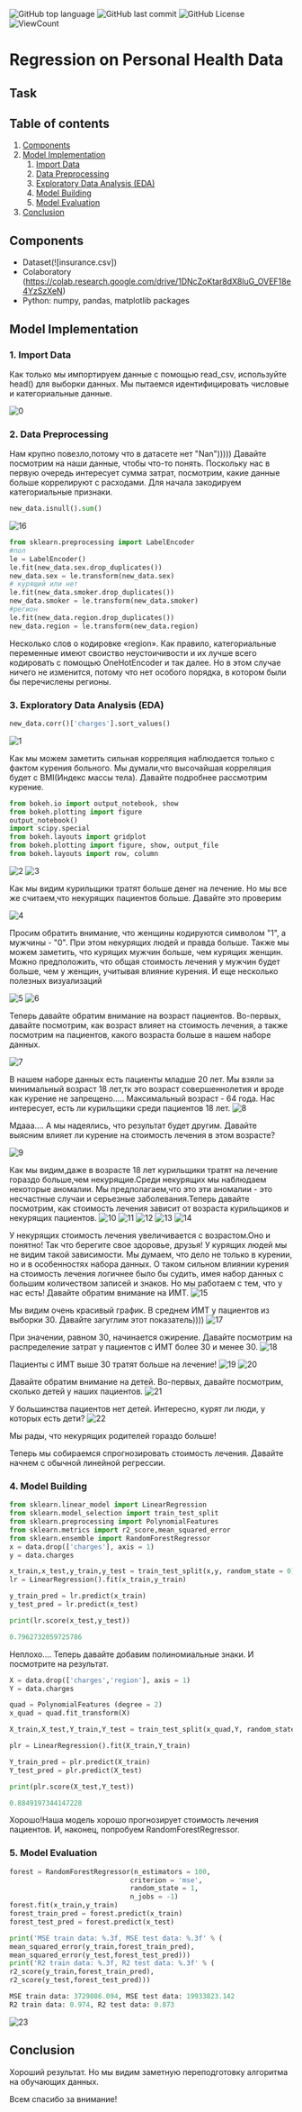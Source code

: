 ![GitHub top language](https://img.shields.io/github/languages/top/Thomas-George-T/Regression-on-Personal-Health-Data)
![GitHub last commit](https://img.shields.io/github/last-commit/Thomas-George-T/Regression-on-Personal-Health-Data?style=flat)
![GitHub License](https://img.shields.io/github/license/Thomas-George-T/Regression-on-Personal-Health-Data?style=flat)
![ViewCount](https://views.whatilearened.today/views/github/Thomas-George-T/Regression-on-Personal-Health-Data.svg?cache=remove)

# Regression on Personal Health Data

## Task

## Table of contents
1. [Components](https://github.com/Ilzira1010/AD_project#Components)
2. [Model Implementation](https://github.com/Ilzira1010/AD_project#model-implementation)
   1. [Import Data](https://github.com/Ilzira1010/AD_project#1-import-data)
   2. [Data Preprocessing](https://github.com/Ilzira1010/AD_project#2-data-preprocessing)
   3. [Exploratory Data Analysis (EDA)](https://github.com/Ilzira1010/AD_project#3-exploratory-data-analysis-eda)
   4. [Model Building](https://github.com/Ilzira1010/AD_project#4-model-building)
   5. [Model Evaluation](https://github.com/Ilzira1010/AD_project#5-model-evaluation)
3. [Conclusion](https://github.com/Ilzira1010/AD_project#Conclusion)
  
## Components
- Dataset(![insurance.csv])
- Colaboratory (https://colab.research.google.com/drive/1DNcZoKtar8dX8luG_OVEF18e4YzSzXeN)
- Python: numpy, pandas, matplotlib packages

## Model Implementation

### 1. Import Data

Как только мы импортируем данные с помощью read_csv, используйте head() для выборки данных. Мы пытаемся идентифицировать числовые и категориальные данные.

![0](assers/0.jpg)

### 2. Data Preprocessing

Нам крупно повезло,потому что в датасете нет "Nan"))))) Давайте посмотрим на наши данные, чтобы что-то понять. Поскольку нас в первую очередь интересует сумма затрат, посмотрим, какие данные больше коррелируют с расходами. Для начала закодируем категориальные признаки.

```python
new_data.isnull().sum()
```

![16](assers/16.jpg)

```python
from sklearn.preprocessing import LabelEncoder
#пол
le = LabelEncoder()
le.fit(new_data.sex.drop_duplicates()) 
new_data.sex = le.transform(new_data.sex)
# курящий или нет
le.fit(new_data.smoker.drop_duplicates()) 
new_data.smoker = le.transform(new_data.smoker)
#регион
le.fit(new_data.region.drop_duplicates()) 
new_data.region = le.transform(new_data.region)
```
Несколько слов о кодировке «region». Как правило, категориальные переменные имеют своиство неустоичивости и их лучше всего кодировать с помощью OneHotEncoder и так далее. Но в этом случае ничего не изменится, потому что нет особого порядка, в котором были бы перечислены регионы.


### 3. Exploratory Data Analysis (EDA)
```python
new_data.corr()['charges'].sort_values()
```
![1](assers/1.jpg)

Как мы можем заметить сильная корреляция наблюдается только с фактом курения больного. Мы думали,что высочайшая корреляция будет с BMI(Индекс массы тела). Давайте подробнее рассмотрим курение.

```python
from bokeh.io import output_notebook, show
from bokeh.plotting import figure
output_notebook()
import scipy.special
from bokeh.layouts import gridplot
from bokeh.plotting import figure, show, output_file
from bokeh.layouts import row, column
```
![2](assers/2.jpg)
![3](assers/3.jpg)

Как мы видим курильщики тратят больше денег на лечение. Но мы все же считаем,что некурящих пациентов больше. Давайте это проверим

![4](assers/4.jpg)


Просим обратить внимание, что женщины кодируются символом "1", а мужчины - "0". При этом некурящих людей и правда больше. Также мы можем заметить, что курящих мужчин больше, чем курящих женщин. Можно предположить, что общая стоимость лечения у мужчин будет больше, чем у женщин, учитывая влияние курения. И еще несколько полезных визуализаций

![5](assers/5.jpg)
![6](assers/6.jpg)

Теперь давайте обратим внимание на возраст пациентов. Во-первых, давайте посмотрим, как возраст влияет на стоимость лечения, а также посмотрим на пациентов, какого возраста больше в нашем наборе данных.

![7](assers/7.jpg)

В нашем наборе данных есть пациенты младше 20 лет. Мы взяли за минимальный возраст 18 лет,тк это возраст совершеннолетия и вроде как курение не запрещено..... Максимальный возраст - 64 года. Нас интересует, есть ли курильщики среди пациентов 18 лет.
![8](assers/8.jpg)

Мдааа.... А мы надеялись, что результат будет другим. Давайте выясним влияет ли курение на стоимость лечения в этом возрасте?

![9](assers/9.jpg)

Как мы видим,даже в возрасте 18 лет курильщики тратят на лечение гораздо больше,чем некурящие.Среди некурящих мы наблюдаем некоторые аномалии. Мы предполагаем,что это эти аномалии - это несчастные случаи и серьезные заболевания.Теперь давайте посмотрим, как стоимость лечения зависит от возраста курильщиков и некурящих пациентов.
![10](assers/10.jpg)
![11](assers/11.jpg)
![12](assers/12.jpg)
![13](assers/13.jpg)
![14](assers/14.jpg)

У некурящих стоимость лечения увеличивается с возрастом.Оно и понятно! Так что берегите свое здоровье, друзья! У курящих людей мы не видим такой зависимости. Мы думаем, что дело не только в курении, но и в особенностях набора данных. О таком сильном влиянии курения на стоимость лечения логичнее было бы судить, имея набор данных с большим количеством записей и знаков. Но мы работаем с тем, что у нас есть! Давайте обратим внимание на ИМТ.
![15](assers/15.jpg)

Мы видим очень красивый график. В среднем ИМТ у пациентов из выборки 30. Давайте загуглим этот показатель))))
![17](assers/17.jpg)

При значении, равном 30, начинается ожирение. Давайте посмотрим на распределение затрат у пациентов с ИМТ более 30 и менее 30.
![18](assers/18.jpg)

Пациенты с ИМТ выше 30 тратят больше на лечение!
![19](assers/19.jpg)
![20](assers/20.jpg)

Давайте обратим внимание на детей. Во-первых, давайте посмотрим, сколько детей у наших пациентов.
![21](assers/21.jpg)

У большинства пациентов нет детей. Интересно, курят ли люди, у которых есть дети?
![22](assers/22.jpg)

Мы рады, что некурящих родителей гораздо больше!

Теперь мы собираемся спрогнозировать стоимость лечения. Давайте начнем с обычной линейной регрессии.

### 4. Model Building
```python
from sklearn.linear_model import LinearRegression
from sklearn.model_selection import train_test_split
from sklearn.preprocessing import PolynomialFeatures
from sklearn.metrics import r2_score,mean_squared_error
from sklearn.ensemble import RandomForestRegressor
x = data.drop(['charges'], axis = 1)
y = data.charges

x_train,x_test,y_train,y_test = train_test_split(x,y, random_state = 0)
lr = LinearRegression().fit(x_train,y_train)

y_train_pred = lr.predict(x_train)
y_test_pred = lr.predict(x_test)

print(lr.score(x_test,y_test))
```
```python
0.7962732059725786
```
Неплохо.... Теперь давайте добавим полиномиальные знаки. И посмотрите на результат.
```python
X = data.drop(['charges','region'], axis = 1)
Y = data.charges

quad = PolynomialFeatures (degree = 2)
x_quad = quad.fit_transform(X)

X_train,X_test,Y_train,Y_test = train_test_split(x_quad,Y, random_state = 0)

plr = LinearRegression().fit(X_train,Y_train)

Y_train_pred = plr.predict(X_train)
Y_test_pred = plr.predict(X_test)

print(plr.score(X_test,Y_test))
```
```python
0.8849197344147228
```
Хорошо!Наша модель хорошо прогнозирует стоимость лечения пациентов. И, наконец, попробуем RandomForestRegressor.

### 5. Model Evaluation

```python
forest = RandomForestRegressor(n_estimators = 100,
                              criterion = 'mse',
                              random_state = 1,
                              n_jobs = -1)
forest.fit(x_train,y_train)
forest_train_pred = forest.predict(x_train)
forest_test_pred = forest.predict(x_test)

print('MSE train data: %.3f, MSE test data: %.3f' % (
mean_squared_error(y_train,forest_train_pred),
mean_squared_error(y_test,forest_test_pred)))
print('R2 train data: %.3f, R2 test data: %.3f' % (
r2_score(y_train,forest_train_pred),
r2_score(y_test,forest_test_pred)))
```
```python
MSE train data: 3729086.094, MSE test data: 19933823.142
R2 train data: 0.974, R2 test data: 0.873
```
![23](assers/23.jpg)
## Conclusion
Хороший результат. Но мы видим заметную переподготовку алгоритма на обучающих данных.

Всем спасибо за внимание!
